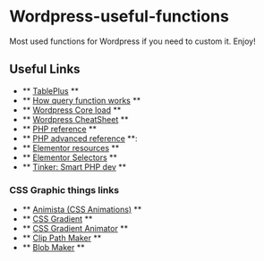 # Wordpress-useful-functions
Most used functions for Wordpress if you need to custom it. Enjoy!

## Useful Links
- ** [TablePlus](https://tableplus.com/) **
- ** [How query function works](https://www.rarst.net/wordpress/wordpress-query-functions/) **
- ** [Wordpress Core load](https://www.rarst.net/wordpress/wordpress-core-load/) **
- ** [Wordpress CheatSheet](https://cdn.makeawebsitehub.com/wp-content/uploads/2015/09/2015-ultimate-wordpress-cheat-sheet-ver2.jpg) **
- ** [PHP reference](https://cheatography.com/davechild/cheat-sheets/php/) **
- ** [PHP advanced reference](https://www.dreamincode.net/downloads/ref_sheets/php_advanced_reference_sheet.pdf) **: 
- ** [Elementor resources](https://trello.com/b/52NXAeg2/elementor-resources-for-and-by-the-community) ** 
- ** [Elementor Selectors](https://glyphbox.be/downloads/elementor_widgets_classname_reference1.0.pdf) ** 
- ** [Tinker: Smart PHP dev](https://tinkerwell.app/) **

### CSS Graphic things links
- ** [Animista (CSS Animations)](https://animista.net/play/entrances/slide-in-bck) **
- ** [CSS Gradient](http://ourownthing.co.uk/gradpad.html) **
- ** [CSS Gradient Animator](https://www.gradient-animator.com) **
- ** [Clip Path Maker](https://bennettfeely.com/clippy/) **
- ** [Blob Maker](https://www.blobmaker.app/) **